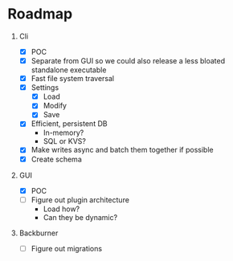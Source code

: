 # Roadmap

1. Cli
    - [x] POC
    - [x] Separate from GUI so we could also release a less bloated standalone executable
    - [x] Fast file system traversal
    - [x] Settings
        - [x] Load
        - [x] Modify
        - [x] Save
    - [x] Efficient, persistent DB
        - In-memory?
        - SQL or KVS?
    - [x] Make writes async and batch them together if possible
    - [x] Create schema
2. GUI

    - [x] POC
    - [ ] Figure out plugin architecture
        - Load how?
        - Can they be dynamic?

3. Backburner
    - [ ] Figure out migrations
